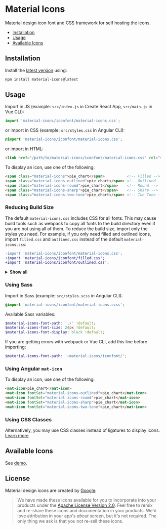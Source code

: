 # Material Icons

Material design icon font and CSS framework for self hosting the icons.

- [Installation](#installation)
- [Usage](#usage)
- [Available Icons](#available-icons)

## Installation

Install the [latest version][releases] using:

```sh
npm install material-icons@latest
```

## Usage

Import in JS (example: `src/index.js` in Create React App, `src/main.js` in Vue CLI):

```js
import 'material-icons/iconfont/material-icons.css';
```

or import in CSS (example: `src/styles.css` in Angular CLI):

```css
@import 'material-icons/iconfont/material-icons.css';
```

or import in HTML:

```html
<link href="/path/to/material-icons/iconfont/material-icons.css" rel="stylesheet">
```

To display an icon, use one of the following:

```html
<span class="material-icons">pie_chart</span>          <!-- Filled -->
<span class="material-icons-outlined">pie_chart</span> <!-- Outlined -->
<span class="material-icons-round">pie_chart</span>    <!-- Round -->
<span class="material-icons-sharp">pie_chart</span>    <!-- Sharp -->
<span class="material-icons-two-tone">pie_chart</span> <!-- Two Tone -->
```

### Reducing Build Size

The default `material-icons.css` includes CSS for all fonts. This may cause build tools such as webpack to copy all fonts to the build directory even if you are not using all of them. To reduce the build size, import only the styles you need. For example, if you only need filled and outlined icons, import `filled.css` and `outlined.css` instead of the default `material-icons.css`:

```diff
-import 'material-icons/iconfont/material-icons.css';
+import 'material-icons/iconfont/filled.css';
+import 'material-icons/iconfont/outlined.css';
```

<details>
<summary><strong>Show all</strong></summary><br>

Icons | CSS | Sass
:--- | :--- | :---
Filled | filled.css | filled.scss
Outlined | outlined.css | outlined.scss
Round | round.css | round.scss
Sharp | sharp.css | sharp.scss
Two Tone | two-tone.css | two-tone.scss

</details>

### Using Sass

Import in Sass (example: `src/styles.scss` in Angular CLI):

```scss
@import 'material-icons/iconfont/material-icons.scss';
```

Available Sass variables:

```scss
$material-icons-font-path: './' !default;
$material-icons-font-size: 24px !default;
$material-icons-font-display: block !default;
```

If you are getting errors with webpack or Vue CLI, add this line before importing:

```scss
$material-icons-font-path: '~material-icons/iconfont/';
```

### Using Angular `mat-icon`

To display an icon, use one of the following:

```html
<mat-icon>pie_chart</mat-icon>
<mat-icon fontSet="material-icons-outlined">pie_chart</mat-icon>
<mat-icon fontSet="material-icons-round">pie_chart</mat-icon>
<mat-icon fontSet="material-icons-sharp">pie_chart</mat-icon>
<mat-icon fontSet="material-icons-two-tone">pie_chart</mat-icon>
```

### Using CSS Classes

Alternatively, you may use CSS classes instead of ligatures to display icons. [Learn more](https://github.com/marella/material-icons/tree/main/css#readme)

## Available Icons

See [demo].

## License

Material design icons are created by [Google](https://github.com/google/material-design-icons#license).

> We have made these icons available for you to incorporate into your products under the [Apache License Version 2.0][license]. Feel free to remix and re-share these icons and documentation in your products.
We'd love attribution in your app's *about* screen, but it's not required. The only thing we ask is that you not re-sell these icons.

[releases]: https://github.com/marella/material-icons/releases
[license]: https://github.com/marella/material-icons/blob/main/LICENSE
[demo]: https://marella.github.io/material-icons/demo/
